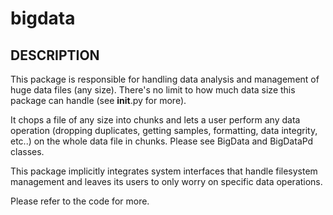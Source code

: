 # bigdata

DESCRIPTION
-----------
This package is responsible for handling data analysis and management of huge data files (any size). There's no limit to how much data size this package can handle (see __init__.py for more). 

It chops a file of any size into chunks and lets a user perform any data operation (dropping duplicates, getting samples, formatting, data integrity, etc..) on the whole data file in chunks. Please see BigData and BigDataPd classes.

This package implicitly integrates system interfaces that handle filesystem management and leaves its users to only worry on specific data operations. 

Please refer to the code for more.
